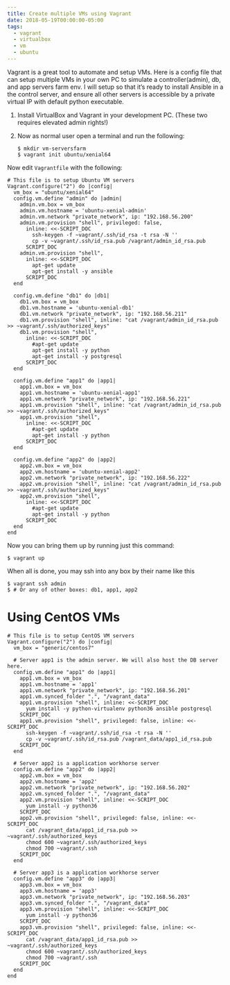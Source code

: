 ```yaml
---
title: Create multiple VMs using Vagrant
date: 2018-05-19T00:00:00-05:00
tags:
  - vagrant
  - virtualbox
  - vm
  - ubuntu
---
```


Vagrant is a great tool to automate and setup VMs. Here is a config file
that can setup multiple VMs in your own PC to simulate a
controller(admin), db, and app servers farm env. I will setup so that
it’s ready to install Ansible in a the control server, and ensure all
other servers is accessible by a private virtual IP with default python
executable.

1.  Install VirtualBox and Vagrant in your development PC. (These two
    requires elevated admin rights!)

2.  Now as normal user open a terminal and run the following:

        $ mkdir vm-serversfarm
        $ vagrant init ubuntu/xenial64

Now edit `Vagrantfile` with the following:

    # This file is to setup Ubuntu VM servers
    Vagrant.configure("2") do |config|
      vm_box = "ubuntu/xenial64"
      config.vm.define "admin" do |admin|
        admin.vm.box = vm_box
        admin.vm.hostname = 'ubuntu-xenial-admin'
        admin.vm.network "private_network", ip: "192.168.56.200"
        admin.vm.provision "shell", privileged: false,
          inline: <<-SCRIPT_DOC
            ssh-keygen -f ~vagrant/.ssh/id_rsa -t rsa -N ''
            cp -v ~vagrant/.ssh/id_rsa.pub /vagrant/admin_id_rsa.pub
          SCRIPT_DOC
        admin.vm.provision "shell",
          inline: <<-SCRIPT_DOC
            apt-get update
            apt-get install -y ansible
          SCRIPT_DOC
      end

      config.vm.define "db1" do |db1|
        db1.vm.box = vm_box
        db1.vm.hostname = 'ubuntu-xenial-db1'
        db1.vm.network "private_network", ip: "192.168.56.211"
        db1.vm.provision "shell", inline: "cat /vagrant/admin_id_rsa.pub >> ~vagrant/.ssh/authorized_keys"
        db1.vm.provision "shell",
          inline: <<-SCRIPT_DOC
            #apt-get update
            apt-get install -y python
            apt-get install -y postgresql
          SCRIPT_DOC
      end

      config.vm.define "app1" do |app1|
        app1.vm.box = vm_box
        app1.vm.hostname = 'ubuntu-xenial-app1'
        app1.vm.network "private_network", ip: "192.168.56.221"
        app1.vm.provision "shell", inline: "cat /vagrant/admin_id_rsa.pub >> ~vagrant/.ssh/authorized_keys"
        app1.vm.provision "shell",
          inline: <<-SCRIPT_DOC
            #apt-get update
            apt-get install -y python
          SCRIPT_DOC
      end

      config.vm.define "app2" do |app2|
        app2.vm.box = vm_box
        app2.vm.hostname = 'ubuntu-xenial-app2'
        app2.vm.network "private_network", ip: "192.168.56.222"
        app2.vm.provision "shell", inline: "cat /vagrant/admin_id_rsa.pub >> ~vagrant/.ssh/authorized_keys"
        app2.vm.provision "shell",
          inline: <<-SCRIPT_DOC
            #apt-get update
            apt-get install -y python
          SCRIPT_DOC
      end
    end

Now you can bring them up by running just this command:

    $ vagrant up

When all is done, you may ssh into any box by their name like this

    $ vagrant ssh admin
    $ # Or any of other boxes: db1, app1, app2

Using CentOS VMs
================

    # This file is to setup CentOS VM servers
    Vagrant.configure("2") do |config|
      vm_box = "generic/centos7"

      # Server app1 is the admin server. We will also host the DB server here.
      config.vm.define "app1" do |app1|
        app1.vm.box = vm_box
        app1.vm.hostname = 'app1'
        app1.vm.network "private_network", ip: "192.168.56.201"
        app1.vm.synced_folder ".", "/vagrant_data"
        app1.vm.provision "shell", inline: <<-SCRIPT_DOC
          yum install -y python-virtualenv python36 ansible postgresql
        SCRIPT_DOC
        app1.vm.provision "shell", privileged: false, inline: <<-SCRIPT_DOC
          ssh-keygen -f ~vagrant/.ssh/id_rsa -t rsa -N ''
          cp -v ~vagrant/.ssh/id_rsa.pub /vagrant_data/app1_id_rsa.pub
        SCRIPT_DOC
      end

      # Server app2 is a application workhorse server
      config.vm.define "app2" do |app2|
        app2.vm.box = vm_box
        app2.vm.hostname = 'app2'
        app2.vm.network "private_network", ip: "192.168.56.202"
        app2.vm.synced_folder ".", "/vagrant_data"
        app2.vm.provision "shell", inline: <<-SCRIPT_DOC
          yum install -y python36
        SCRIPT_DOC
        app2.vm.provision "shell", privileged: false, inline: <<-SCRIPT_DOC
          cat /vagrant_data/app1_id_rsa.pub >> ~vagrant/.ssh/authorized_keys
          chmod 600 ~vagrant/.ssh/authorized_keys
          chmod 700 ~vagrant/.ssh
        SCRIPT_DOC
      end

      # Server app3 is a application workhorse server
      config.vm.define "app3" do |app3|
        app3.vm.box = vm_box
        app3.vm.hostname = 'app3'
        app3.vm.network "private_network", ip: "192.168.56.203"
        app3.vm.synced_folder ".", "/vagrant_data"
        app3.vm.provision "shell", inline: <<-SCRIPT_DOC
          yum install -y python36
        SCRIPT_DOC
        app3.vm.provision "shell", privileged: false, inline: <<-SCRIPT_DOC
          cat /vagrant_data/app1_id_rsa.pub >> ~vagrant/.ssh/authorized_keys
          chmod 600 ~vagrant/.ssh/authorized_keys
          chmod 700 ~vagrant/.ssh
        SCRIPT_DOC
      end
    end
